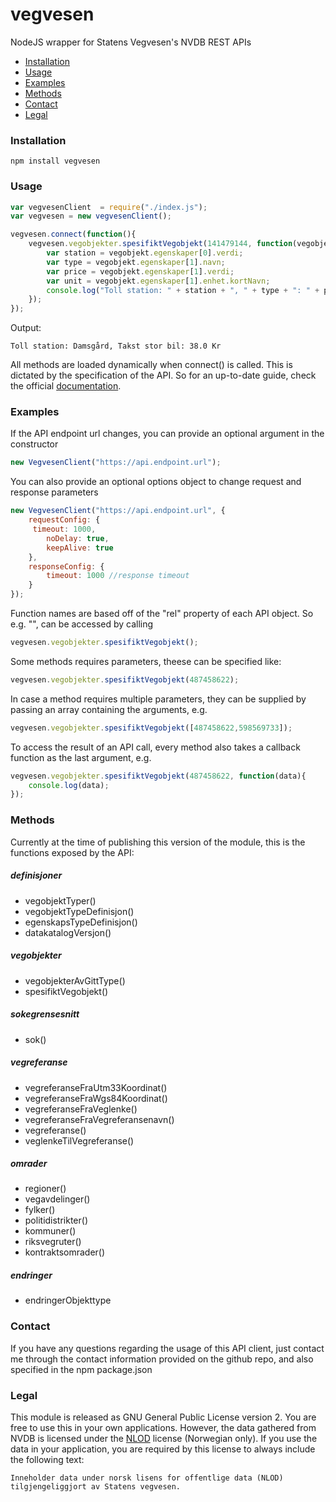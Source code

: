 # vegvesen
NodeJS wrapper for Statens Vegvesen's NVDB REST APIs

* [Installation](#installation)
* [Usage](#usage)
* [Examples](#examples)
* [Methods](#methods)
* [Contact](#contact)
* [Legal](#legal)

### Installation

`npm install vegvesen`

### Usage

```javascript
var vegvesenClient  = require("./index.js");
var vegvesen = new vegvesenClient();

vegvesen.connect(function(){
    vegvesen.vegobjekter.spesifiktVegobjekt(141479144, function(vegobjekt){
        var station = vegobjekt.egenskaper[0].verdi;
        var type = vegobjekt.egenskaper[1].navn;
        var price = vegobjekt.egenskaper[1].verdi;
        var unit = vegobjekt.egenskaper[1].enhet.kortNavn;
        console.log("Toll station: " + station + ", " + type + ": " + price + " " + unit);
    });
});
```
Output:

`Toll station: Damsgård, Takst stor bil: 38.0 Kr`

All methods are loaded dynamically when connect() is called. This is 
dictated by the specification of the API. So for an up-to-date guide, check
the official [documentation](https://www.vegvesen.no/nvdb/api/dokumentasjon/).

### Examples
If the API endpoint url changes, you can provide an optional argument in the constructor

```javascript
new VegvesenClient("https://api.endpoint.url");
```

You can also provide an optional options object to change request and response parameters

```javascript
new VegvesenClient("https://api.endpoint.url", {
    requestConfig: {
     timeout: 1000,
        noDelay: true,
        keepAlive: true
    },
    responseConfig: {
        timeout: 1000 //response timeout 
    }
});
```

Function names are based off of the "rel" property of each API object.
So e.g. "<ressurs rel="spesifikt-vegobjekt" uri="/vegobjekter/objekt/{vegobjekt-id}"/>",
can be accessed by calling 

```javascript
vegvesen.vegobjekter.spesifiktVegobjekt();
```

Some methods requires parameters, theese can be specified like:

```javascript
vegvesen.vegobjekter.spesifiktVegobjekt(487458622);
```

In case a method requires multiple parameters, they can be supplied by passing an
array containing the arguments, e.g.

```javascript
vegvesen.vegobjekter.spesifiktVegobjekt([487458622,598569733]);
```


To access the result of an API call, every method also takes a callback function as
the last argument, e.g.

```javascript
vegvesen.vegobjekter.spesifiktVegobjekt(487458622, function(data){
    console.log(data);
});
```

### Methods

Currently at the time of publishing this version of the module, this is the
functions exposed by the API:

##### definisjoner
* vegobjektTyper()
* vegobjektTypeDefinisjon()
* egenskapsTypeDefinisjon()
* datakatalogVersjon()

##### vegobjekter
* vegobjekterAvGittType()
* spesifiktVegobjekt()

##### sokegrensesnitt
* sok()

##### vegreferanse
* vegreferanseFraUtm33Koordinat()
* vegreferanseFraWgs84Koordinat()
* vegreferanseFraVeglenke()
* vegreferanseFraVegreferansenavn()
* vegreferanse()
* veglenkeTilVegreferanse()

##### omrader
* regioner()
* vegavdelinger()
* fylker()
* politidistrikter()
* kommuner()
* riksvegruter()
* kontraktsomrader()

##### endringer
* endringerObjekttype

### Contact

If you have any questions regarding the usage of this API client, just contact me
through the contact information provided on the github repo, and also specified in
the npm package.json

### Legal

This module is released as GNU General Public License version 2. You are free to use this in your own applications.
However, the data gathered from NVDB is licensed under the [NLOD](http://data.norge.no/nlod/no/1.0) license (Norwegian only).
If you use the data in your application, you are required by this license to always include the following text:

```
Inneholder data under norsk lisens for offentlige data (NLOD) tilgjengeliggjort av Statens vegvesen.
```